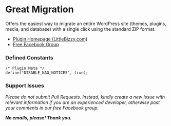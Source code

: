 # Great Migration

Offers the easiest way to migrate an entire WordPress site (themes, plugins, media, and database) with a single click using the standard ZIP format.

* [Plugin Homepage (LittleBizzy.com)](https://www.littlebizzy.com/plugins/great-migration)
* [Free Facebook Group](https://www.facebook.com/groups/littlebizzy/)

### Defined Constants

    /* Plugin Meta */
    define('DISABLE_NAG_NOTICES', true);

### Support Issues

*Please do not submit Pull Requests. Instead, kindly create a new Issue with relevant information if you are an experienced developer, otherwise post your comments in our free Facebook group.*

***No emails, please! Thank you.***
